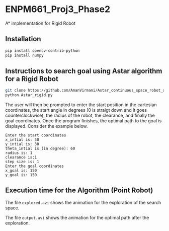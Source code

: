 # ENPM661_Proj3_Phase2
A* implementation for Rigid Robot


## Installation
```bash
pip install opencv-contrib-python
pip install numpy
```

## Instructions to search goal using Astar algorithm for a Rigid Robot
```bash
git clone https://github.com/AmanVirmani/Astar_continuous_space_robot_search.git
python Astar_rigid.py
```
The user will then be prompted to enter the start position in the cartesian coordinates, the start angle in degrees (0 is straigt down and it goes counterclockwise), the radius of the robot, the clearance, and finally the goal coordinates. Once the program finishes, the optimal path to the goal is displayed. Consider the example below.

```
Enter the start coordinates
x_intial is: 50
y_intial is: 30
theta_intial is (in degree): 60
radius is: 1
clearance is:1
step size is: 1
Enter the goal coordinates
x_goal is: 150
y_goal is: 150
```

## Execution time for the Algorithm (Point Robot)
The file `explored.avi` shows the animation for the exploration of the search space.

The file `output.avi` shows the animation for the optimal path after the exploration.
